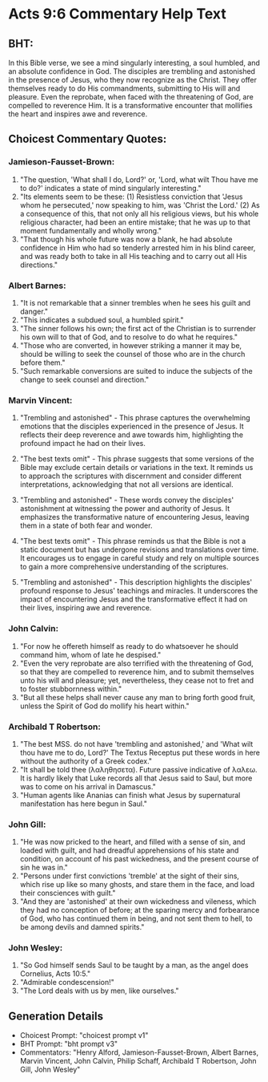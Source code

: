 # Acts 9:6 Commentary Help Text

## BHT:
In this Bible verse, we see a mind singularly interesting, a soul humbled, and an absolute confidence in God. The disciples are trembling and astonished in the presence of Jesus, who they now recognize as the Christ. They offer themselves ready to do His commandments, submitting to His will and pleasure. Even the reprobate, when faced with the threatening of God, are compelled to reverence Him. It is a transformative encounter that mollifies the heart and inspires awe and reverence.

## Choicest Commentary Quotes:
### Jamieson-Fausset-Brown:
1. "The question, 'What shall I do, Lord?' or, 'Lord, what wilt Thou have me to do?' indicates a state of mind singularly interesting."
2. "Its elements seem to be these: (1) Resistless conviction that 'Jesus whom he persecuted,' now speaking to him, was 'Christ the Lord.' (2) As a consequence of this, that not only all his religious views, but his whole religious character, had been an entire mistake; that he was up to that moment fundamentally and wholly wrong."
3. "That though his whole future was now a blank, he had absolute confidence in Him who had so tenderly arrested him in his blind career, and was ready both to take in all His teaching and to carry out all His directions."

### Albert Barnes:
1. "It is not remarkable that a sinner trembles when he sees his guilt and danger."
2. "This indicates a subdued soul, a humbled spirit."
3. "The sinner follows his own; the first act of the Christian is to surrender his own will to that of God, and to resolve to do what he requires."
4. "Those who are converted, in however striking a manner it may be, should be willing to seek the counsel of those who are in the church before them."
5. "Such remarkable conversions are suited to induce the subjects of the change to seek counsel and direction."

### Marvin Vincent:
1. "Trembling and astonished" - This phrase captures the overwhelming emotions that the disciples experienced in the presence of Jesus. It reflects their deep reverence and awe towards him, highlighting the profound impact he had on their lives.

2. "The best texts omit" - This phrase suggests that some versions of the Bible may exclude certain details or variations in the text. It reminds us to approach the scriptures with discernment and consider different interpretations, acknowledging that not all versions are identical.

3. "Trembling and astonished" - These words convey the disciples' astonishment at witnessing the power and authority of Jesus. It emphasizes the transformative nature of encountering Jesus, leaving them in a state of both fear and wonder.

4. "The best texts omit" - This phrase reminds us that the Bible is not a static document but has undergone revisions and translations over time. It encourages us to engage in careful study and rely on multiple sources to gain a more comprehensive understanding of the scriptures.

5. "Trembling and astonished" - This description highlights the disciples' profound response to Jesus' teachings and miracles. It underscores the impact of encountering Jesus and the transformative effect it had on their lives, inspiring awe and reverence.

### John Calvin:
1. "For now he offereth himself as ready to do whatsoever he should command him, whom of late he despised."
2. "Even the very reprobate are also terrified with the threatening of God, so that they are compelled to reverence him, and to submit themselves unto his will and pleasure; yet, nevertheless, they cease not to fret and to foster stubbornness within."
3. "But all these helps shall never cause any man to bring forth good fruit, unless the Spirit of God do mollify his heart within."

### Archibald T Robertson:
1. "The best MSS. do not have 'trembling and astonished,' and 'What wilt thou have me to do, Lord?' The Textus Receptus put these words in here without the authority of a Greek codex." 
2. "It shall be told thee (λαληθησετα). Future passive indicative of λαλεω. It is hardly likely that Luke records all that Jesus said to Saul, but more was to come on his arrival in Damascus."
3. "Human agents like Ananias can finish what Jesus by supernatural manifestation has here begun in Saul."

### John Gill:
1. "He was now pricked to the heart, and filled with a sense of sin, and loaded with guilt, and had dreadful apprehensions of his state and condition, on account of his past wickedness, and the present course of sin he was in."
2. "Persons under first convictions 'tremble' at the sight of their sins, which rise up like so many ghosts, and stare them in the face, and load their consciences with guilt."
3. "And they are 'astonished' at their own wickedness and vileness, which they had no conception of before; at the sparing mercy and forbearance of God, who has continued them in being, and not sent them to hell, to be among devils and damned spirits."

### John Wesley:
1. "So God himself sends Saul to be taught by a man, as the angel does Cornelius, Acts 10:5."
2. "Admirable condescension!"
3. "The Lord deals with us by men, like ourselves."


## Generation Details
- Choicest Prompt: "choicest prompt v1"
- BHT Prompt: "bht prompt v3"
- Commentators: "Henry Alford, Jamieson-Fausset-Brown, Albert Barnes, Marvin Vincent, John Calvin, Philip Schaff, Archibald T Robertson, John Gill, John Wesley"
